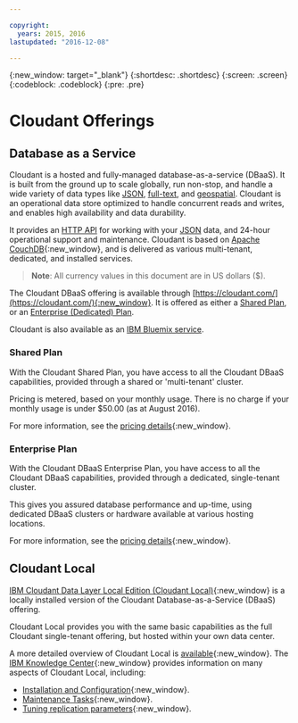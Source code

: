 ```yaml
---

copyright:
  years: 2015, 2016
lastupdated: "2016-12-08"

---
```


{:new_window: target="_blank"}
{:shortdesc: .shortdesc}
{:screen: .screen}
{:codeblock: .codeblock}
{:pre: .pre}

# Cloudant Offerings

## Database as a Service

Cloudant is a hosted and fully-managed database-as-a-service (DBaaS).
It is built from the ground up to scale globally,
run non-stop,
and handle a wide variety of data types like [JSON](/docs/basics/index.html#json),
[full-text](/docs/api/cloudant_query.html#creating-an-index),
and [geospatial](/docs/api/cloudant-geo.html).
Cloudant is an operational data store optimized to handle concurrent reads and writes,
and enables high availability and data durability.

It provides an [HTTP API](/docs/basics/index.html#http-api) for working with your [JSON](/docs/basics/index.html#json) data,
and 24-hour operational support and maintenance.
Cloudant is based on [Apache CouchDB](http://couchdb.apache.org/){:new_window},
and is delivered as various multi-tenant,
dedicated,
and installed services.

>   **Note**: All currency values in this document are in US dollars ($).

The Cloudant DBaaS offering is available through [https://cloudant.com/](https://cloudant.com/){:new_window}.
It is offered as either a [Shared Plan](#shared-plan),
or an [Enterprise (Dedicated) Plan](#enterprise-plan).

Cloudant is also available as an [IBM Bluemix service](/docs/offerings/bluemix.html).

### Shared Plan

With the Cloudant Shared Plan,
you have access to all the Cloudant DBaaS capabilities,
provided through a shared or 'multi-tenant' cluster.

Pricing is metered,
based on your monthly usage.
There is no charge if your monthly usage is under $50.00 (as at August 2016).

For more information,
see the [pricing details](https://cloudant.com/product/pricing/){:new_window}.

### Enterprise Plan

With the Cloudant DBaaS Enterprise Plan,
you have access to all the Cloudant DBaaS capabilities,
provided through a dedicated, single-tenant cluster.

This gives you assured database performance and up-time,
using dedicated DBaaS clusters or hardware available at various hosting locations.

For more information,
see the [pricing details](https://cloudant.com/product/pricing/){:new_window}.

## Cloudant Local

[IBM Cloudant Data Layer Local Edition (Cloudant Local)](https://www.ibm.com/support/knowledgecenter/SSTPQH_1.0.0/com.ibm.cloudant.local.doc/SSTPQH_1.0.0_welcome.html){:new_window}
is a locally installed version of the Cloudant Database-as-a-Service (DBaaS) offering.

Cloudant Local provides you with the same basic capabilities as the full Cloudant single-tenant offering,
but hosted within your own data center.

A more detailed overview of Cloudant Local is
[available](http://www-01.ibm.com/support/knowledgecenter/SSTPQH_1.0.0/com.ibm.cloudant.local.install.doc/topics/clinstall_cloudant_local_overview.html?lang=en-us){:new_window}.
The
[IBM Knowledge Center](http://www-01.ibm.com/support/knowledgecenter/SSTPQH_1.0.0/com.ibm.cloudant.local.doc/SSTPQH_1.0.0_welcome.html?lang=en){:new_window}
provides information on many aspects of Cloudant Local,
including:

-   [Installation and Configuration](http://www.ibm.com/support/knowledgecenter/SSTPQH_1.0.0/com.ibm.cloudant.local.install.doc/topics/clinstall_extract_install_cloudant_local.html?lang=en){:new_window}.
-   [Maintenance Tasks](http://www-01.ibm.com/support/knowledgecenter/SSTPQH_1.0.0/com.ibm.cloudant.local.install.doc/topics/clinstall_maintenance_tasks_overview.html?lang=en){:new_window}.
-   [Tuning replication parameters](http://www-01.ibm.com/support/knowledgecenter/SSTPQH_1.0.0/com.ibm.cloudant.local.install.doc/topics/clinstall_tuning_parameters_replication_cases.html?lang=en){:new_window}.
